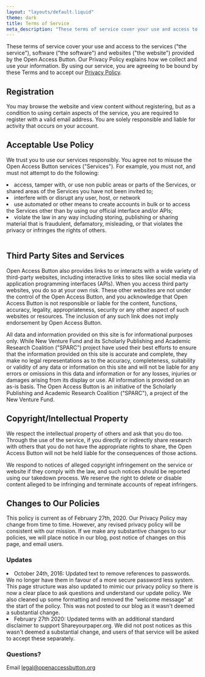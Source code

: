 ```yaml
---
layout: "layouts/default.liquid"
theme: dark
title: Terms of Service
meta_description: "These terms of service cover your use and access to the services."
---
```


These terms of service cover your use and access to the services ("the service"), software ("the software") and websites ("the website") provided by the Open Access Button. Our Privacy Policy explains how we collect and use your information. By using our service, you are agreeing to be bound by these Terms and to accept our [Privacy Policy](/privacy).

## Registration

You may browse the website and view content without registering, but as a condition to using certain aspects of the service, you are required to register with a valid email address. You are solely responsible and liable for activity that occurs on your account.

## Acceptable Use Policy

We trust you to use our services responsibly. You agree not to misuse the Open Access Button services ("Services"). For example, you must not, and must not attempt to do the following:

<li>access, tamper with, or use non public areas or parts of the Services, or shared areas of the Services you have not been invited to;</li>

<li>interfere with or disrupt any user, host, or network</li>

<li>use automated or other means to create accounts in bulk or to access the Services other than by using our official interface and/or APIs;</li>

<li>violate the law in any way including storing, publishing or sharing material that is fraudulent, defamatory, misleading, or that violates the privacy or infringes the rights of others.</li>
<br/>

## Third Party Sites and Services

Open Access Button also provides links to or interacts with a wide variety of third-party websites, including interactive links to sites like social media via application programming interfaces (APIs). When you access third party websites, you do so at your own risk. These other websites are not under the control of the Open Access Button, and you acknowledge that Open Access Button is not responsible or liable for the content, functions, accuracy, legality, appropriateness, security or any other aspect of such websites or resources. The inclusion of any such link does not imply endorsement by Open Access Button.

All data and information provided on this site is for informational purposes only. While New Venture Fund and its Scholarly Publishing and Academic Research Coalition ("SPARC") project have used their best efforts to ensure that the information provided on this site is accurate and complete, they make no legal representations as to the accuracy, completeness, suitability or validity of any data or information on this site and will not be liable for any errors or omissions in this data and information or for any losses, injuries or damages arising from its display or use. All information is provided on an as-is basis. The Open Access Button is an initiative of the Scholarly Publishing and Academic Research
Coalition ("SPARC"), a project of the New Venture Fund.

## Copyright/Intellectual Property

We respect the intellectual property of others and ask that you do too. Through the use of the service, if you directly or indirectly share research with others that you do not have the appropriate rights to share, the Open Access Button will not be held liable for the consequences of those actions.

We respond to notices of alleged copyright infringement on the service or website if they comply with the law, and such notices should be reported using our takedown process. We reserve the right to delete or disable content alleged to be infringing and terminate accounts of repeat infringers.

## Changes to Our Policies

This policy is current as of February 27th, 2020. Our Privacy Policy may change from time to time. However, any revised privacy policy will be consistent with our mission. If we make any substantive changes to our policies, we will place notice in our blog, post notice of changes on this page, and email users.

### Updates

<li>October 24th, 2016: Updated text to remove references to passwords. We no longer have them in favour of a more secure password less system. This page structure was also updated to mimic our privacy policy so there is now a clear place to ask questions and understand our update policy. We also cleaned up some formatting and removed the "welcome message" at the start of the policy. This was not posted to our blog as it wasn't deemed a substantial change.</li>

<li>February 27th 2020: Updated terms with an additional standard disclaimer to support Shareyourpaper.org. We did not post notices as this wasn't deemed a substantial change, and users of that service will be asked to accept these separately.</li>

### Questions?

Email [legal@openaccessbutton.org](mailto:legal@openaccessbutton.org)
